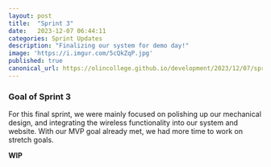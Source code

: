 ```yaml
---
layout: post
title:  "Sprint 3"
date:   2023-12-07 06:44:11
categories: Sprint Updates
description: "Finalizing our system for demo day!"
image: 'https://i.imgur.com/5cQkZqP.jpg'
published: true
canonical_url: https://olincollege.github.io/development/2023/12/07/sprint-three.html
---
```


### Goal of Sprint 3
For this final sprint, we were mainly focused on polishing up our mechanical design,
and integrating the wireless functionality into our system and website. With our MVP
goal already met, we had more time to work on stretch goals.

**WIP**